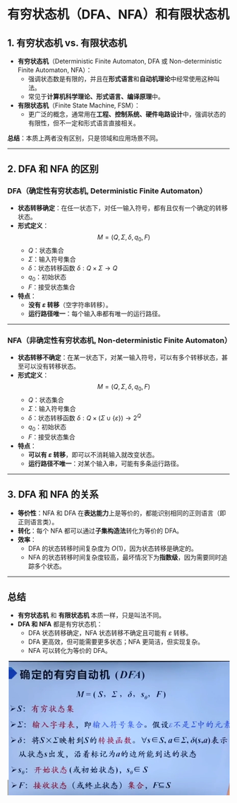 # 有穷状态机（DFA、NFA）和有限状态机

## 1. 有穷状态机 vs. 有限状态机
- **有穷状态机**（Deterministic Finite Automaton, DFA 或 Non-deterministic Finite Automaton, NFA）：
  - 强调状态数是有限的，并且在**形式语言**和**自动机理论**中经常使用这种叫法。
  - 常见于**计算机科学理论、形式语言、编译原理**中。
- **有限状态机**（Finite State Machine, FSM）：
  - 更广泛的概念，通常用在**工程、控制系统、硬件电路设计**中，强调状态的有限性，但不一定和形式语言直接相关。

**总结**：本质上两者没有区别，只是领域和应用场景不同。

---

## 2. DFA 和 NFA 的区别

### DFA（确定性有穷状态机, Deterministic Finite Automaton）  
- **状态转移确定**：在任一状态下，对任一输入符号，都有且仅有一个确定的转移状态。  
- **形式定义**：  
  $$
  M = (Q, Σ, δ, q_0, F)
  $$
  - $Q$：状态集合
  - $Σ$：输入符号集合
  - $δ$：状态转移函数 $δ: Q \times Σ \to Q$
  - $q_0$：初始状态
  - $F$：接受状态集合
- **特点**：
  - **没有 $ε$ 转移**（空字符串转移）。  
  - **运行路径唯一**：每个输入串都有唯一的运行路径。

---

### NFA（非确定性有穷状态机, Non-deterministic Finite Automaton）  
- **状态转移不确定**：在某一状态下，对某一输入符号，可以有多个转移状态，甚至可以没有转移状态。  
- **形式定义**：  
  $$
  M = (Q, Σ, δ, q_0, F)
  $$
  - $Q$：状态集合
  - $Σ$：输入符号集合
  - $δ$：状态转移函数 $δ: Q \times (Σ \cup \{ε\}) \to 2^Q$
  - $q_0$：初始状态
  - $F$：接受状态集合
- **特点**：
  - **可以有 $ε$ 转移**，即可以不消耗输入就改变状态。  
  - **运行路径不唯一**：对某个输入串，可能有多条运行路径。

---

## 3. DFA 和 NFA 的关系
- **等价性**：NFA 和 DFA 在**表达能力**上是等价的，都能识别相同的正则语言（即正则语言类）。  
- **转化**：每个 NFA 都可以通过**子集构造法**转化为等价的 DFA。  
- **效率**：  
  - DFA 的状态转移时间复杂度为 $O(1)$，因为状态转移是确定的。
  - NFA 的状态转移时间复杂度较高，最坏情况下为**指数级**，因为需要同时追踪多个状态。

---

## 总结
- **有穷状态机** 和 **有限状态机** 本质一样，只是叫法不同。  
- **DFA 和 NFA** 都是有穷状态机：
  - DFA 状态转移确定，NFA 状态转移不确定且可能有 $ε$ 转移。  
  - DFA 更高效，但可能需要更多状态；NFA 更简洁，但实现复杂。  
  - NFA 可以转化为等价的 DFA。

![image-20250226160456956](../Image/image-20250226160456956.png)